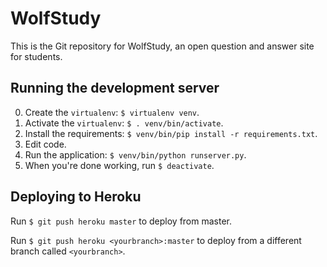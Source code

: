 WolfStudy
=========

This is the Git repository for WolfStudy, an open question and answer site for students.

Running the development server
------------------------------

0. Create the `virtualenv`: `$ virtualenv venv`.
1. Activate the `virtualenv`: `$ . venv/bin/activate`.
2. Install the requirements: `$ venv/bin/pip install -r requirements.txt`.
3. Edit code.
4. Run the application: `$ venv/bin/python runserver.py`.
5. When you're done working, run `$ deactivate`.

Deploying to Heroku
-------------------

Run `$ git push heroku master` to deploy from master.

Run `$ git push heroku <yourbranch>:master` to deploy from a different branch called `<yourbranch>`.
